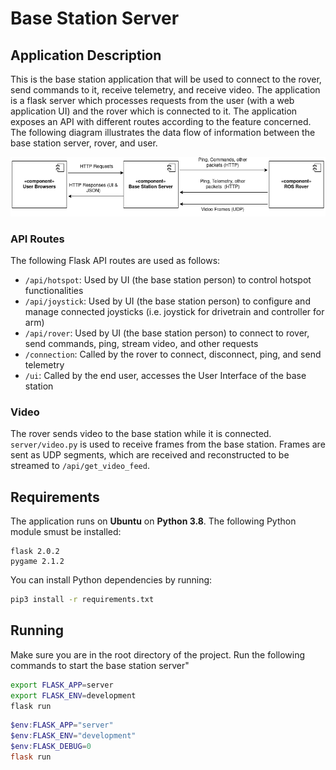 # Base Station Server

## Application Description

This is the base station application that will be used to connect to the rover, send commands to it, receive telemetry, and receive video. The application is a flask server which processes requests from the user (with a web application UI) and the rover which is connected to it. The application exposes an API with different routes according to the feature concerned. The following diagram illustrates the data flow of information between the base station server, rover, and user.

![Base Station Server Data Flow Diagram](images/BaseStationServerDataFlow.png)

### API Routes

The following Flask API routes are used as follows:
* `/api/hotspot`: Used by UI (the base station person) to control hotspot functionalities
* `/api/joystick`: Used by UI (the base station person) to configure and manage connected joysticks (i.e. joystick for drivetrain and controller for arm)
* `/api/rover`: Used by UI (the base station person) to connect to rover, send commands, ping, stream video, and other requests
* `/connection`: Called by the rover to connect, disconnect, ping, and send telemetry
* `/ui`: Called by the end user, accesses the User Interface of the base station

### Video

The rover sends video to the base station while it is connected. `server/video.py` is used to receive frames from the base station. Frames are sent as UDP segments, which are received and reconstructed to be streamed to `/api/get_video_feed`.

## Requirements

The application runs on **Ubuntu** on **Python 3.8**. The following Python module smust be installed:

```
flask 2.0.2
pygame 2.1.2
```

You can install Python dependencies by running:

```bash
pip3 install -r requirements.txt
```

## Running

Make sure you are in the root directory of the project. Run the following commands to start the base station server"

```bash
export FLASK_APP=server
export FLASK_ENV=development
flask run
```
```powershell
$env:FLASK_APP="server"
$env:FLASK_ENV="development"
$env:FLASK_DEBUG=0
flask run
```

